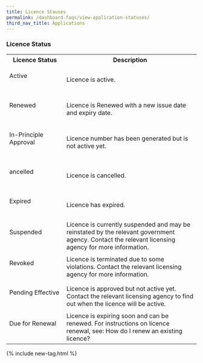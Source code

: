 ```yaml
---
title: Licence Stauses
permalink: /dashboard-faqs/view-application-statuses/
third_nav_title: Applications
---
```


### Licence Status

<table>
<tr>
<th style='width: 30%;'><b>Licence Status</b></th>
<th style='width: auto;'><b>Description</b></th>
</tr>
<tr>
<td><p id="status-border" class="green">Active</p><br></td>
<td>Licence is active.</td>
</tr>
<tr>
<td><p id="status-border" class="green">Renewed</p><br></td>
<td>Licence is Renewed with a new issue date and expiry date.</td>
</tr>
<tr>
<td><p id="status-border" class="blue">In-Principle Approval</p><br></td>
<td>Licence number has been generated but is not active yet.</td>
</tr>
<tr>
<td><p id="status-border" class="orange">ancelled</p><br></td>
<td>Licence is cancelled.</td>
</tr>
<tr>
<td><p id="status-border" class="red">Expired</p><br></td>
<td>Licence has expired.</td>
</tr>
<tr>
<td><p id="status-border" class="red">Suspended</p><br></td>
<td>Licence is currently suspended and may be reinstated by the relevant government agency. Contact the relevant licensing agency for more information.</td>
</tr>
<tr>
<td><p id="status-border" class="red">Revoked</p><br></td>
<td>Licence is terminated due to some violations. Contact the relevant licensing agency for more information.</td>
</tr>
<tr>
<td><p id="status-border" class="red">Pending Effective</p><br></td>
<td>Licence is approved but not active yet. Contact the relevant licensing agency to find out when the licence will be active.</td>
</tr>
<tr>
<td><p id="status-border" class="red">Due for Renewal</p><br></td>
<td>Licence is expiring soon and can be renewed. For instructions on licence renewal, see: How do I renew an existing licence?</td>
</tr>
</table>

{% include new-tag.html %}